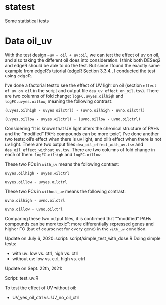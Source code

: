 # statest

Some statistical tests

# Data oil_uv
With the test design `~uv + oil + uv:oil`, we can test the effect of uv on oil, and also taking the different oil does into consideration. I think both DESeq2 and edgeR should be able to do the test. But since I found the exactly same example from edgeR’s tutorial ([edgeR](https://bioconductor.org/packages/release/bioc/vignettes/edgeR/inst/doc/edgeRUsersGuide.pdf) Section 3.3.4), I conducted the test using edgeR.

I’ve done a factorial test to see the effect of UV light on oil (section `effect of uv on oil` in the script and output file `dea_uv_effect_on_oil.tsv`). There are two columns of fold change: `logFC.uvyes.oilhigh` and `logFC.uvyes.oillow`, meaning the following contrast:

`(uvyes.oilhigh - uvyes.oilctrl) - (uvno.oilhigh - uvno.oilctrl)`

`(uvyes.oillow - uvyes.oilctrl) - (uvno.oillow - uvno.oilctrl)`

Considering “It is known that UV light alters the chemical structure of PAHs and the “modified” PAHs compounds can be more toxic”, I’ve done another two tests: oil’s effect when there is uv light, and oil’s effect when there is not uv light. There are two output files `dea_oil_effect_with_uv.tsv` and `dea_oil_effect_without_uv.tsv`. There are two columns of fold change in each of them: `logFC.oilhigh` and `logFC.oillow`. 

These two FCs in `with_uv` means the following contrast:

`uvyes.oilhigh - uvyes.oilctrl`

`uvyes.oillow - uvyes.oilctrl`

These two FCs in `without_uv` means the following contrast:

`uvno.oilhigh - uvno.oilctrl`

`uvno.oillow - uvno.oilctrl`

Comparing these two output files, it is confirmed that ““modified” PAHs compounds can be more toxic”: more differentially expressed genes and higher FC (but of course not for every gene) in the `with_uv` condition.

Update on July 6, 2020:
script: script/simple_test_with_dose.R
Doing simple tests:
- with uv: low vs. ctrl, high vs. ctrl
- without uv: low vs. ctrl, high vs. ctrl



Update on Sept. 22th, 2021:

Script: test_uv.R

To test the effect of UV without oil: 

- UV_yes_oil_ctrl vs. UV_no_oil_ctrl
